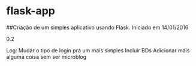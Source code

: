 # flask-app

##Criação de um simples aplicativo usando Flask. Iniciado em 14/01/2016

0.2

Log: Mudar o tipo de login pra um mais simples
	 Incluir BDs
	 Adicionar mais alguma coisa sem ser microblog
	  